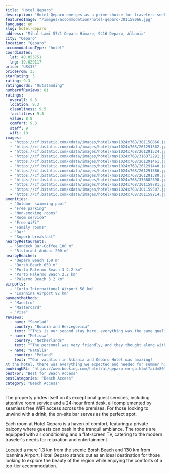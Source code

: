 ```yaml
---
title: "Hotel Qeparo"
description: "Hotel Qeparo emerges as a prime choice for travelers seeking a serene getaway, located just a stone's throw away from the pristine Qeparo Beach."
featuredImage: "/images/accommodation/hotel-qeparo-301158066.jpg"
language: en
slug: hotel-qeparo
address: "Mihal Lami 57/1 Qeparo Himare, 9416 Qeparo, Albania"
city: "Qeparo"
location: "Qeparo"
accommodationType: "hotel"
coordinates:
  lat: 40.053751
  lng: 19.829117
price: "US$35"
priceFrom: 35
starRating: 3
rating: 9.3
ratingWords: "Outstanding"
numberOfReviews: 81
ratings:
  overall: 9.3
  location: 9.3
  cleanliness: 9.5
  facilities: 9.3
  value: 8.8
  comfort: 9.3
  staff: 9
  wifi: 10
images:
  - "https://cf.bstatic.com/xdata/images/hotel/max1024x768/301158066.jpg?k=c347eed04d8d5022c5de91cb810421689d1045145580527e4a7104b67dfd8845&o=&hp=1"
  - "https://cf.bstatic.com/xdata/images/hotel/max1024x768/261291362.jpg?k=db5468b50b4c7fd75bba7b3c1633664e9659d6ad6e679e0021af2bc5fb45e445&o=&hp=1"
  - "https://cf.bstatic.com/xdata/images/hotel/max1024x768/261291524.jpg?k=f910c3517abb616e9ee482778ce32e01f6f8ceabcf4c20a53bff968397ba170c&o=&hp=1"
  - "https://cf.bstatic.com/xdata/images/hotel/max1024x768/316372291.jpg?k=2bf56895c409b8a86f4ca7eed1b624b8ce17614593d8e4b1eb66d36920b03ecd&o=&hp=1"
  - "https://cf.bstatic.com/xdata/images/hotel/max1024x768/261291461.jpg?k=a9330bdc92f95df20ccf17142d4d66bd430d33b89322f611af8c312d3de0cba5&o=&hp=1"
  - "https://cf.bstatic.com/xdata/images/hotel/max1024x768/261291440.jpg?k=5032f280d99975ee5a3ce8207cc475d426af50b471d37552024dbe786e3b28fa&o=&hp=1"
  - "https://cf.bstatic.com/xdata/images/hotel/max1024x768/261291386.jpg?k=b56745ad84edaefdabb0fffc6a1f4934281bdc30cd1ea8e6be07a33b45c1d814&o=&hp=1"
  - "https://cf.bstatic.com/xdata/images/hotel/max1024x768/261291380.jpg?k=8a51e3de01b6b5caa19cbe4fbd3318121548499f19adb28e7be94617b70bce42&o=&hp=1"
  - "https://cf.bstatic.com/xdata/images/hotel/max1024x768/376882398.jpg?k=13c7f84a779c40b60665c3dc3ffd0e67ec8fdb028a5d4ba9bf7f10fb8c531743&o=&hp=1"
  - "https://cf.bstatic.com/xdata/images/hotel/max1024x768/301159781.jpg?k=1fc3cf5d78130b67f3a85ce948bb8cf6ddc0d826c04756d5da4eb67fda611d3d&o=&hp=1"
  - "https://cf.bstatic.com/xdata/images/hotel/max1024x768/301159507.jpg?k=bfbea77925daaff3ed17496c3d01a92d6e498a9955ddbaa23e582896d2b6c1de&o=&hp=1"
  - "https://cf.bstatic.com/xdata/images/hotel/max1024x768/301159214.jpg?k=e3c723aa69db7a4f0aff14c276faca456177ee9ffd0013eb735547e4e19c6c56&o=&hp=1"
amenities:
  - "Outdoor swimming pool"
  - "Free parking"
  - "Non-smoking rooms"
  - "Room service"
  - "Free WiFi"
  - "Family rooms"
  - "Bar"
  - "Superb breakfast"
nearbyRestaurants:
  - "Sundeck Bar-Coffee 100 m"
  - "Ristorant Andoni 200 m"
nearbyBeaches:
  - "Qeparo Beach 150 m"
  - "Borsh Beach 650 m"
  - "Porto Palermo Beach 3 2.2 km"
  - "Porto Palermo Beach 2.2 km"
  - "Palermo Beach 3.2 km"
airports:
  - "Corfu International Airport 50 km"
  - "Ioannina Airport 92 km"
paymentMethods:
  - "Maestro"
  - "Mastercard"
  - "Visa"
reviews:
  - name: "Sanelad"
    country: "Bosnia and Herzegovina"
    text: "“This is our second stay here, everything was the same quality like last year, or even better - always smiling staff ready to help, very comfortable and clean rooms, fantastic food at the restaurant...This year they even have their part of the...”"
  - name: "Melissa"
    country: "Netherlands"
    text: "“The personal was very friendly, and they thought along with us. Very flexible. Rooms where also very nice and big! Good beds and super clean!”"
  - name: "Natalia"
    country: "Poland"
    text: "“Our vacation in Albania and Qeparo Hotel was amazing!
At the hotel, there was everything we expected and needed for summer holidays. Great stuff, delicious breakfast, near to the Sea and whole southern Albania.It was a very relaxing and...”"
bookingURL: "https://www.booking.com/hotel/al/qeparo.en-gb.html?aid=8035640"
bestFor: "Best for Beach Access"
bestCategories: "Beach Access"
category: "Beach Access"
---
```


The property prides itself on its exceptional guest services, including attentive room service and a 24-hour front desk, all complemented by seamless free WiFi access across the premises. For those looking to unwind with a drink, the on-site bar serves as the perfect spot.

Each room at Hotel Qeparo is a haven of comfort, featuring a private balcony where guests can bask in the tranquil ambiance. The rooms are equipped with air conditioning and a flat-screen TV, catering to the modern traveler's needs for relaxation and entertainment.

Located a mere 1.3 km from the scenic Borsh Beach and 130 km from Ioannina Airport, Hotel Qeparo stands out as an ideal destination for those looking to explore the beauty of the region while enjoying the comforts of a top-tier accommodation.